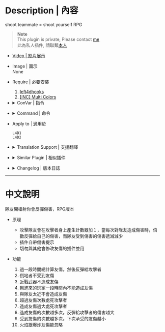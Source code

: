 # Description | 內容
shoot teammate = shoot yourself RPG

> __Note__ <br/>
This plugin is private, Please contact [me](https://github.com/fbef0102/Game-Private_Plugin#私人插件列表-private-plugins-list)<br/>
此為私人插件, 請聯繫[本人](https://github.com/fbef0102/Game-Private_Plugin#私人插件列表-private-plugins-list)

* [Video | 影片展示](https://youtu.be/5edUrzY1x5c)

* Image | 圖示
<br/>None

* Require | 必要安裝
	1. [left4dhooks](https://forums.alliedmods.net/showthread.php?t=321696)
	2. [[INC] Multi Colors](https://github.com/fbef0102/L4D1_2-Plugins/releases/tag/Multi-Colors)

* <details><summary>ConVar | 指令</summary>

	* cfg/sourcemod/anti-friendly_fire_RPG.cfg
		```php
		// Changes how ff announce displays FF damage. (1:In chat; 2: In Hint Box; 3: In center text)
		l4d_rpg_ff_announce_type "2"

		// If attacker is a new player who just joins the server, time in seconds to disable ff damage from him. (0=Off)
		l4d_rpg_friendly_fire_connect_player_disable_time "30"

		// If 1, kill attacker if he reaches ff counter limit. (Default: 6)
		l4d_rpg_friendly_fire_count_limit "6"

		// If 1, kill attacker if his reaches ff damage limit. (Default: 100)
		l4d_rpg_friendly_fire_damage_limit "100"

		// Attack multiplier default for attacker. (Must be Integer)
		l4d_rpg_friendly_fire_damage_multi "1"

		// If 1, Disable ff damage to Bot.
		l4d_rpg_friendly_fire_disable_bot "0"

		// If 1, Disable ff damage to Incap player
		l4d_rpg_friendly_fire_disable_incap "1"

		// If 1, Disable ff damage with melee weapons.
		l4d_rpg_friendly_fire_disable_melee "1"

		// If 1, Enable anti-friendly_fire RPG plugin.
		l4d_rpg_friendly_fire_enable "1"

		// FF Pipe Bomb, Propane Tank, and Oxygen Tank damage to player, 1=game default behavior, 0=apply this plugin
		l4d_rpg_friendly_fire_ignore_exlode "1"

		// FF flame damage to player, 1=game default behavior, 0=apply this plugin
		l4d_rpg_friendly_fire_ignore_flame "1"

		// FF damage to GodFrame player, 1=game default behavior, 0=apply this plugin
		l4d_rpg_friendly_fire_ignore_godframe "1"

		// How much distance range between attacker and victim are immune to ff. (0=Off)
		l4d_rpg_friendly_fire_immune_range "30"

		// Protect divisor default for victim. (Must be Integer)
		l4d_rpg_friendly_fire_protect_divide "1"
		```
</details>

* <details><summary>Command | 命令</summary>
	None
</details>

* Apply to | 適用於
	```
	L4D1
	L4D2
	```

* <details><summary>Translation Support | 支援翻譯</summary>

	```
	English
	繁體中文
	简体中文
	```
</details>

* <details><summary>Similar Plugin | 相似插件</summary>

	1. [anti-friendly_fire](https://github.com/fbef0102/L4D1_2-Plugins/tree/master/anti-friendly_fire): shoot teammate = shoot yourself simple version
		> 簡單版反傷插件
	2. [anti-friendly_fire_V2](https://github.com/fbef0102/Game-Private_Plugin/tree/main/anti-friendly_fire_V2): shoot teammate = shoot yourself V2
		> 簡單版反傷插件，第二版本
</details>

* <details><summary>Changelog | 版本日誌</summary>

	* v1.6 (2023-5-4)
		* Fixed Melee damage
		* Translation Support

	* v1.5
		* Initial Release
</details>

- - - -
# 中文說明
隊友開槍射你會反彈傷害，RPG版本

* 原理
	* 攻擊隊友會在攻擊者身上產生計數器加１，當每次對隊友造成傷害時，倍數反彈給自己的傷害，而隊友受到傷害的傷害遞減減少
	* 插件自帶傷害提示
	* 切勿與其他會修改友傷的插件並用

* 功能
	1. 過一段時間總計算友傷，然後反彈給攻擊者
	2. 倒地者不受到友傷
	3. 近戰武器不造成友傷
	4. 剛進來的玩家一段時間內不能造成友傷
	5. 與隊友太近不會造成友傷
	6. 超過友傷次數處死攻擊者
	7. 造成友傷過大處死攻擊者
	8. 造成友傷的次數越多次，反彈給攻擊者的傷害越大
	9. 受到友傷的次數越多次，下次承受的友傷越小
	10. 火焰跟爆炸友傷能忽略
